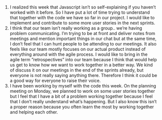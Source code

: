 1. I realized this week that Javascript isn’t so self-explaining if you haven’t worked with it before. So I have put a lot of time trying to understand that together with the code we have so far in our project. I would like to implement and contribute to some more user stories in the next sprints. 
2. I think that our team isn’t really working as a group.. we’re having problem communicating. I’m trying to be at front and deliver notes from meetings and mention important things in our chat but at the same time, I don’t feel that I can hunt people to be attending to our meetings. 
It also feels like our team mostly focuses on our actual product instead of everything around with the agile process. I would like to bring in the agile term ”retrospectives” into our team because I think that would help us get to know how we want to work together in a better way. We kind of discuss it on our meetings in the end of the sprints already, but everyone is not really saying anything there. Therefore I think it could be a good way for everyone to raise their voice.
3. I have been working by myself with the code this week. On the planning meeting on Monday, we planned to work on some user stories together but I feel that I have a bit of a problem working together because I feel that I don’t really understand what’s happening. But I also know this isn’t a proper reason because you often learn the most by working together and helping each other.